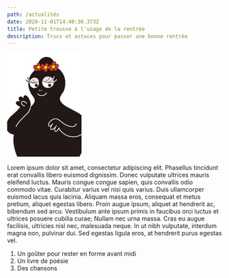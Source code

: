 ```yaml
---
path: /actualités
date: 2020-11-01T14:40:30.373Z
title: Petite trousse à l'usage de la rentrée
description: Trucs et astuces pour passer une bonne rentrée
---
```

![barbamama](../assets/barbamama.jpg "Les conseils de Barbamama")

<!--StartFragment-->

Lorem ipsum dolor sit amet, consectetur adipiscing elit. Phasellus tincidunt erat convallis libero euismod dignissim. Donec vulputate ultrices mauris eleifend luctus. Mauris congue congue sapien, quis convallis odio commodo vitae. Curabitur varius vel nisi quis varius. Duis ullamcorper euismod lacus quis lacinia. Aliquam massa eros, consequat et metus pretium, aliquet egestas libero. Proin augue ipsum, aliquet at hendrerit ac, bibendum sed arcu. Vestibulum ante ipsum primis in faucibus orci luctus et ultrices posuere cubilia curae; Nullam nec urna massa. Cras eu augue facilisis, ultricies nisl nec, malesuada neque. In ut nibh vulputate, interdum magna non, pulvinar dui. Sed egestas ligula eros, at hendrerit purus egestas vel.

1. Un goûter pour rester en forme avant midi
2. Un livre de poésie
3. Des chansons 

<!--EndFragment-->